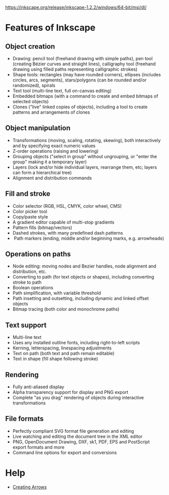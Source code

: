 https://inkscape.org/release/inkscape-1.2.2/windows/64-bit/msi/dl/

# Features of Inkscape

## Object creation

-   Drawing: pencil tool (freehand drawing with simple paths), pen tool (creating Bézier curves and straight lines), calligraphy tool (freehand drawing using filled paths representing calligraphic strokes)
-   Shape tools: rectangles (may have rounded corners), ellipses (includes circles, arcs, segments), stars/polygons (can be rounded and/or randomized), spirals
-   Text tool (multi-line text, full on-canvas editing)
-   Embedded bitmaps (with a command to create and embed bitmaps of selected objects)
-   Clones ("live" linked copies of objects), including a tool to create patterns and arrangements of clones

## Object manipulation

-   Transformations (moving, scaling, rotating, skewing), both interactively and by specifying exact numeric values
-   Z-order operations (raising and lowering)
-   Grouping objects ("select in group" without ungrouping, or "enter the group" making it a temporary layer)
-   Layers (lock and/or hide individual layers, rearrange them, etc; layers can form a hierarchical tree)
-   Alignment and distribution commands

## Fill and stroke

-   Color selector (RGB, HSL, CMYK, color wheel, CMS)
-   Color picker tool
-   Copy/paste style
-   A gradient editor capable of multi-stop gradients
-   Pattern fills (bitmap/vectors)
-   Dashed strokes, with many predefined dash patterns
-    Path markers (ending, middle and/or beginning marks, e.g. arrowheads)

## Operations on paths

-   Node editing: moving nodes and Bezier handles, node alignment and distribution, etc.
-   Converting to path (for text objects or shapes), including converting stroke to path
-   Boolean operations
-   Path simplification, with variable threshold
-   Path insetting and outsetting, including dynamic and linked offset objects
-   Bitmap tracing (both color and monochrome paths)

## Text support

-   Multi-line text
-   Uses any installed outline fonts, including right-to-left scripts
-   Kerning, letterspacing, linespacing adjustments
-   Text on path (both text and path remain editable)
-   Text in shape (fill shape following stroke)

## Rendering

-   Fully anti-aliased display
-   Alpha transparency support for display and PNG export
-   Complete "as you drag" rendering of objects during interactive transformations

## File formats

-   Perfectly compliant SVG format file generation and editing
-   Live watching and editing the document tree in the XML editor
-   PNG, OpenDocument Drawing, DXF, sk1, PDF, EPS and PostScript export formats and more
-   Command line options for export and conversions


# Help

- [Creating Arrows](https://logosbynick.com/create-arrows-in-inkscape/)
